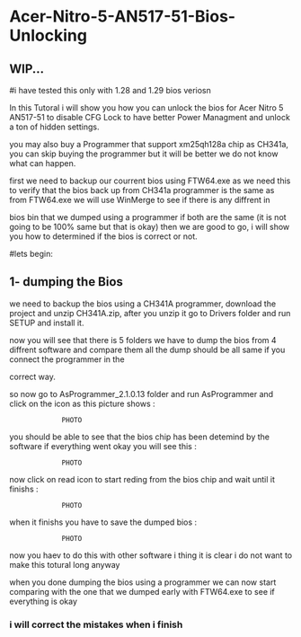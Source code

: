 # Acer-Nitro-5-AN517-51-Bios-Unlocking

## WIP...


#i have tested this only with 1.28 and 1.29 bios veriosn

In this Tutoral i will show you how you can unlock the bios for Acer Nitro 5 AN517-51 to disable CFG Lock to have better Power Managment and unlock a ton of hidden settings.

you may also buy a Programmer that support xm25qh128a chip as CH341a, you can skip buying the programmer but it will be better we do not know what can happen. 

first we need to backup our courrent bios using FTW64.exe as we need this to verify that the bios back up from CH341a programmer is the same as from FTW64.exe we will use WinMerge to see if there is any diffrent in 

bios bin that we dumped using a programmer if both are the same (it is not going to be 100% same but that is okay) then we are good to go, i will show you how to determined if the bios is correct or not.



#lets begin:


## 1- dumping the Bios 

we need to backup the bios using a CH341A programmer, download the project and unzip CH341A.zip, after you unzip it go to Drivers folder and run SETUP and install it.

now you will see that there is 5 folders we have to dump the bios from 4 diffrent software and compare them all the dump should be all same if you connect the programmer in the 

correct way.

so now go to AsProgrammer_2.1.0.13 folder and run AsProgrammer and click on the icon as this picture shows :

                 PHOTO

you should be able to see that the bios chip has been detemind by the software if everything went okay you will see this :

                 PHOTO

now click on read icon to start reding from the bios chip and wait until it finishs :

                 PHOTO

when it finishs you have to save the dumped bios :

                 PHOTO

now you haev to do this with other software i thing it is clear i do not want to make this totural long anyway

when you done dumping the bios using a programmer we can now start comparing with the one that we dumped early with FTW64.exe to see if everything is okay 

### i will correct the mistakes when i finish
